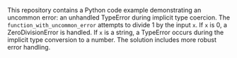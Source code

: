 This repository contains a Python code example demonstrating an uncommon error: an unhandled TypeError during implicit type coercion.  The `function_with_uncommon_error` attempts to divide 1 by the input `x`. If `x` is 0, a ZeroDivisionError is handled. If `x` is a string, a TypeError occurs during the implicit type conversion to a number.  The solution includes more robust error handling.